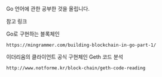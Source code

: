 Go 언어에 관한 공부한 것을 올립니다.


참고 링크


Go로 구현하는 블록체인<br>
```
https://mingrammer.com/building-blockchain-in-go-part-1/
```


이더리움의 클라이언트 공식 구현체인 Geth 코드 분석<br>
```
http://www.notforme.kr/block-chain/geth-code-reading
```
